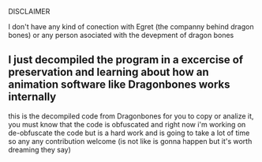 DISCLAIMER

I don't have any kind of conection with Egret (the companny behind dragon bones) or any person asociated with the devepment of dragon bones

I just decompiled the program in a excercise of preservation and learning about how an animation software like Dragonbones works internally
--------------------------------------------------------------------

this is the decompiled code from Dragonbones for you to copy or analize it, you must know that the code is obfuscated and right now i'm 
working on de-obfuscate the code but is a hard work and is going to take a lot of time so any any contribution welcome (is not like is
gonna happen but it's worth dreaming they say)
